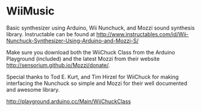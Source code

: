 # WiiMusic
Basic synthesizer using Arduino, Wii Nunchuck, and Mozzi sound synthesis library. Instructable can be found at
http://www.instructables.com/id/Wii-Nunchuck-Synthesizer-Using-Arduino-and-Mozzi-S/

Make sure you download both the WiiChuck Class from the Arduino Playground (included) and the latest Mozzi from their website http://sensorium.github.io/Mozzi/donate/.

Special thanks to Tod E. Kurt, and Tim Hirzel for WiiChuck for making interfacing the Nunchuck so simple and Mozzi for their well documented and awesome library. 

http://playground.arduino.cc/Main/WiiChuckClass

